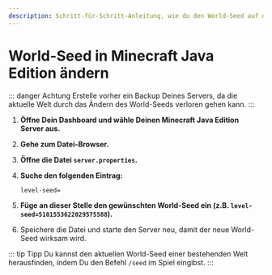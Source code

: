 ```yaml
---
description: Schritt-für-Schritt-Anleitung, wie du den World-Seed auf deinem Minecraft Java Edition Server änderst.
---
```


# World-Seed in Minecraft Java Edition ändern

::: danger Achtung
Erstelle vorher ein Backup Deines Servers, da die aktuelle Welt durch das Ändern des World-Seeds verloren gehen kann.
:::

1. <strong>Öffne Dein Dashboard und wähle Deinen Minecraft Java Edition Server aus.</strong>

2. <strong>Gehe zum Datei-Browser.</strong>

3. <strong>Öffne die Datei ```server.properties```.</strong>

4. <strong>Suche den folgenden Eintrag:</strong>

    ```
    level-seed=
    ```

5. <strong>Füge an dieser Stelle den gewünschten World-Seed ein (z.B. ```level-seed=5101553622029575588```).</strong>

6. Speichere die Datei und starte den Server neu, damit der neue World-Seed wirksam wird.

::: tip Tipp
Du kannst den aktuellen World-Seed einer bestehenden Welt herausfinden, indem Du den Befehl ```/seed``` im Spiel eingibst.
:::
